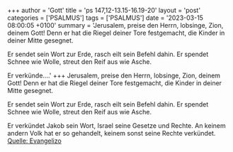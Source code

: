 +++
author = 'Gott'
title = 'ps 147,12-13.15-16.19-20'
layout = 'post'
categories = ['PSALMUS']
tags = ['PSALMUS']
date = '2023-03-15 08:00:05 +0100'
summary = 'Jerusalem, preise den Herrn,
lobsinge, Zion, deinem Gott!
Denn er hat die Riegel deiner Tore festgemacht,
die Kinder in deiner Mitte gesegnet.

Er sendet sein Wort zur Erde,
rasch eilt sein Befehl dahin.
Er spendet Schnee wie Wolle,
streut den Reif aus wie Asche.

Er verkünde....'
+++
Jerusalem, preise den Herrn,
lobsinge, Zion, deinem Gott!
Denn er hat die Riegel deiner Tore festgemacht,
die Kinder in deiner Mitte gesegnet.

Er sendet sein Wort zur Erde,
rasch eilt sein Befehl dahin.
Er spendet Schnee wie Wolle,
streut den Reif aus wie Asche.

Er verkündet Jakob sein Wort,
Israel seine Gesetze und Rechte.<!--more-->
An keinem andern Volk hat er so gehandelt,
keinem sonst seine Rechte verkündet.<br> [Quelle: Evangelizo](https://evangeliumtagfuertag.org/DE/gospel)
